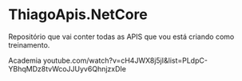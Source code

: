 # ThiagoApis.NetCore
Repositório que vai conter todas as APIS que vou está criando como treinamento.


Academia
    youtube.com/watch?v=cH4JWX8j5jI&list=PLdpC-YBhqMDz8tvWcoJJUyv6QhnjzxDIe